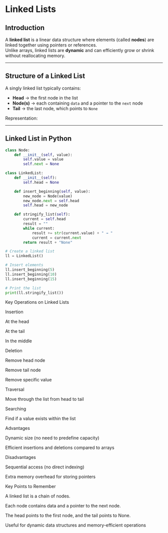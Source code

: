 # Linked Lists  

## Introduction  
A **linked list** is a linear data structure where elements (called **nodes**) are linked together using pointers or references.  
Unlike arrays, linked lists are **dynamic** and can efficiently grow or shrink without reallocating memory.  

---

## Structure of a Linked List  

A singly linked list typically contains:  
- **Head** → the first node in the list  
- **Node(s)** → each containing `data` and a pointer to the `next` node  
- **Tail** → the last node, which points to `None`  

Representation:  

---

## Linked List in Python  

```python
class Node:
    def __init__(self, value):
        self.value = value
        self.next = None

class LinkedList:
    def __init__(self):
        self.head = None

    def insert_beginning(self, value):
        new_node = Node(value)
        new_node.next = self.head
        self.head = new_node

    def stringify_list(self):
        current = self.head
        result = ""
        while current:
            result += str(current.value) + " → "
            current = current.next
        return result + "None"

# Create a linked list
ll = LinkedList()

# Insert elements
ll.insert_beginning(5)
ll.insert_beginning(10)
ll.insert_beginning(15)

# Print the list
print(ll.stringify_list())
```
Key Operations on Linked Lists

Insertion

At the head

At the tail

In the middle

Deletion

Remove head node

Remove tail node

Remove specific value

Traversal

Move through the list from head to tail

Searching

Find if a value exists within the list

Advantages

Dynamic size (no need to predefine capacity)

Efficient insertions and deletions compared to arrays

Disadvantages

Sequential access (no direct indexing)

Extra memory overhead for storing pointers

Key Points to Remember

A linked list is a chain of nodes.

Each node contains data and a pointer to the next node.

The head points to the first node, and the tail points to None.

Useful for dynamic data structures and memory-efficient operations

